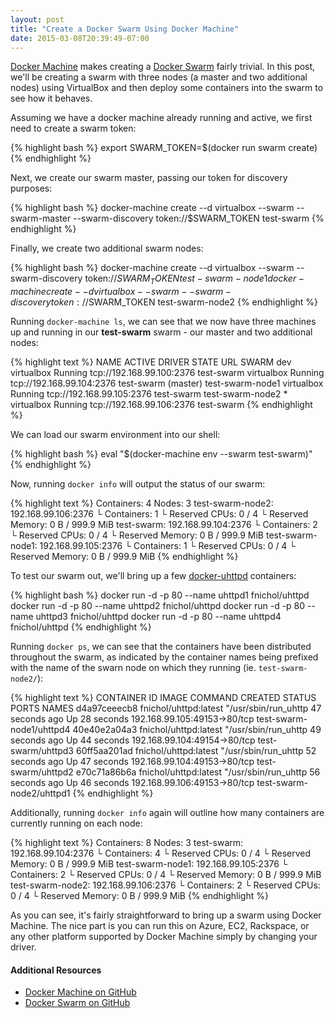 ```yaml
---
layout: post
title: "Create a Docker Swarm Using Docker Machine"
date: 2015-03-08T20:39:49-07:00
---
```


[Docker Machine](https://docs.docker.com/machine) makes creating a [Docker Swarm](https://docs.docker.com/swarm) fairly trivial. In this post, we'll be creating a swarm with three nodes (a master and two additional nodes) using VirtualBox and then deploy some containers into the swarm to see how it behaves.

Assuming we have a docker machine already running and active, we first need to create a swarm token:

{% highlight bash %}
export SWARM_TOKEN=$(docker run swarm create)
{% endhighlight %}

Next, we create our swarm master, passing our token for discovery purposes:

{% highlight bash %}
docker-machine create --d virtualbox --swarm --swarm-master --swarm-discovery token://$SWARM_TOKEN test-swarm
{% endhighlight %}

Finally, we create two additional swarm nodes:

{% highlight bash %}
docker-machine create --d virtualbox --swarm --swarm-discovery token://$SWARM_TOKEN test-swarm-node1
docker-machine create --d virtualbox --swarm --swarm-discovery token://$SWARM_TOKEN test-swarm-node2
{% endhighlight %}

Running `docker-machine ls`, we can see that we now have three machines up and running in our __test-swarm__ swarm - our master and two additional nodes:

{% highlight text %}
NAME               ACTIVE   DRIVER       STATE     URL                         SWARM
dev                         virtualbox   Running   tcp://192.168.99.100:2376
test-swarm                  virtualbox   Running   tcp://192.168.99.104:2376   test-swarm (master)
test-swarm-node1            virtualbox   Running   tcp://192.168.99.105:2376   test-swarm
test-swarm-node2   *        virtualbox   Running   tcp://192.168.99.106:2376   test-swarm
{% endhighlight %}

We can load our swarm environment into our shell:

{% highlight bash %}
eval "$(docker-machine env --swarm test-swarm)"
{% endhighlight %}

Now, running `docker info` will output the status of our swarm:

{% highlight text %}
Containers: 4
Nodes: 3
 test-swarm-node2: 192.168.99.106:2376
  └ Containers: 1
  └ Reserved CPUs: 0 / 4
  └ Reserved Memory: 0 B / 999.9 MiB
 test-swarm: 192.168.99.104:2376
  └ Containers: 2
  └ Reserved CPUs: 0 / 4
  └ Reserved Memory: 0 B / 999.9 MiB
 test-swarm-node1: 192.168.99.105:2376
  └ Containers: 1
  └ Reserved CPUs: 0 / 4
  └ Reserved Memory: 0 B / 999.9 MiB
{% endhighlight %}

To test our swarm out, we'll bring up a few [docker-uhttpd](https://github.com/fnichol/docker-uhttpd) containers:

{% highlight bash %}
docker run -d -p 80 --name uhttpd1 fnichol/uhttpd
docker run -d -p 80 --name uhttpd2 fnichol/uhttpd
docker run -d -p 80 --name uhttpd3 fnichol/uhttpd
docker run -d -p 80 --name uhttpd4 fnichol/uhttpd
{% endhighlight %}

Running `docker ps`, we can see that the containers have been distributed throughout the swarm, as indicated by the container names being prefixed with the name of the swarn node on which they running (ie. `test-swarm-node2/`):

{% highlight text %}
CONTAINER ID        IMAGE                   COMMAND                CREATED             STATUS              PORTS                          NAMES
d4a97ceeecb8        fnichol/uhttpd:latest   "/usr/sbin/run_uhttp   47 seconds ago      Up 28 seconds       192.168.99.105:49153->80/tcp   test-swarm-node1/uhttpd4
40e40e2a04a3        fnichol/uhttpd:latest   "/usr/sbin/run_uhttp   49 seconds ago      Up 44 seconds       192.168.99.104:49154->80/tcp   test-swarm/uhttpd3
60ff5aa201ad        fnichol/uhttpd:latest   "/usr/sbin/run_uhttp   52 seconds ago      Up 47 seconds       192.168.99.104:49153->80/tcp   test-swarm/uhttpd2
e70c71a86b6a        fnichol/uhttpd:latest   "/usr/sbin/run_uhttp   56 seconds ago      Up 46 seconds       192.168.99.106:49153->80/tcp   test-swarm-node2/uhttpd1
{% endhighlight %}

Additionally, running `docker info` again will outline how many containers are currently running on each node:

{% highlight text %}
Containers: 8
Nodes: 3
 test-swarm: 192.168.99.104:2376
  └ Containers: 4
  └ Reserved CPUs: 0 / 4
  └ Reserved Memory: 0 B / 999.9 MiB
 test-swarm-node1: 192.168.99.105:2376
  └ Containers: 2
  └ Reserved CPUs: 0 / 4
  └ Reserved Memory: 0 B / 999.9 MiB
 test-swarm-node2: 192.168.99.106:2376
  └ Containers: 2
  └ Reserved CPUs: 0 / 4
  └ Reserved Memory: 0 B / 999.9 MiB
{% endhighlight %}

As you can see, it's fairly straightforward to bring up a swarm using Docker Machine. The nice part is you can run this on Azure, EC2, Rackspace, or any other platform supported by Docker Machine simply by changing your driver.

#### Additional Resources

- [Docker Machine on GitHub](https://github.com/docker/machine)
- [Docker Swarm on GitHub](https://github.com/docker/swarm) 
